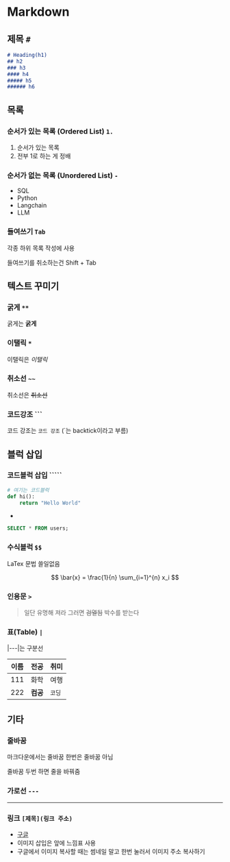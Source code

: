 # Markdown

## 제목 `#`

```markdown
# Heading(h1)
## h2
### h3
#### h4
##### h5
###### h6
```

## 목록

### 순서가 있는 목록 (Ordered List) `1.`

1. 순서가 있는 목록
2. 전부 1로 하는 게 정배

### 순서가 없는 목록 (Unordered List) `-`

- SQL
- Python
- Langchain
- LLM

### 들여쓰기 `Tab`

각종 하위 목록 작성에 사용

들여쓰기를 취소하는건 Shift + Tab

## 텍스트 꾸미기

### 굵게 `**`

굵게는 **굵게**

### 이탤릭 `*`

이탤릭은 *이탤릭*

### 취소선 `~~`

취소선은 ~~취소선~~

### 코드강조 ```

코드 강조는 `코드 강조` (`는 backtick이라고 부름)

## 블럭 삽입

### 코드블럭 삽입 `````

```python
# 여기는 코드블럭
def hi():
    return "Hello World" 
```

- ``` 뒤에 py 붙이면 파이썬 코드, sql 붙이면 SQL 등등

```sql
SELECT * FROM users;
```

### 수식블럭 `$$`

LaTex 문법 쓸일없음

$$
\bar{x} = \frac{1}{n} \sum_{i=1}^{n} x_i
$$

### 인용문 `>`

> 일단 유명해 져라 그러면 ~~검열됨~~ 박수를 받는다
> 

### 표(Table) `|`

|---|는 구분선

| 이름 | 전공 | 취미 |
| --- | --- | --- |
| 111 | 화학 | 여행 |
| 222 | **컴공** | `코딩` |

## 기타

### 줄바꿈

마크다운에서는
줄바꿈 한번은 줄바꿈 아님

줄바꿈 두번 하면 줄을 바꿔줌

### 가로선 `---`

---

### 링크 `[제목](링크 주소)`

- [구글](https://google.com)
- 이미지 삽입은 앞에 느낌표 사용
- 구글에서 이미지 복사할 때는 썸네일 말고 한번 눌러서 이미지 주소 복사하기